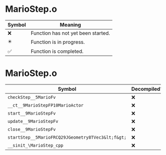 # MarioStep.o
| Symbol | Meaning 
| ------------- | ------------- 
| :x: | Function has not yet been started. 
| :eight_pointed_black_star: | Function is in progress. 
| :white_check_mark: | Function is completed. 


# MarioStep.o
| Symbol | Decompiled? |
| ------------- | ------------- |
| `checkStep__5MarioFv` | :x: |
| `__ct__9MarioStepFP10MarioActor` | :x: |
| `start__9MarioStepFv` | :x: |
| `update__9MarioStepFv` | :x: |
| `close__9MarioStepFv` | :x: |
| `startStep__5MarioFRCQ29JGeometry8TVec3&lt;f&gt;` | :x: |
| `__sinit_\MarioStep_cpp` | :x: |
